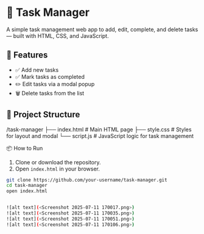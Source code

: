 # 📝 Task Manager

A simple task management web app to add, edit, complete, and delete tasks — built with HTML, CSS, and JavaScript.

## 🚀 Features

- ✅ Add new tasks
- ✅ Mark tasks as completed
- ✏️ Edit tasks via a modal popup
- 🗑️ Delete tasks from the list

## 📂 Project Structure

/task-manager
├── index.html # Main HTML page
├── style.css # Styles for layout and modal
└── script.js # JavaScript logic for task management


 📦 How to Run

1. Clone or download the repository.
2. Open `index.html` in your browser.

```bash
git clone https://github.com/your-username/task-manager.git
cd task-manager
open index.html


![alt text](<Screenshot 2025-07-11 170017.png>) 
![alt text](<Screenshot 2025-07-11 170035.png>) 
![alt text](<Screenshot 2025-07-11 170051.png>)
![alt text](<Screenshot 2025-07-11 170106.png>)